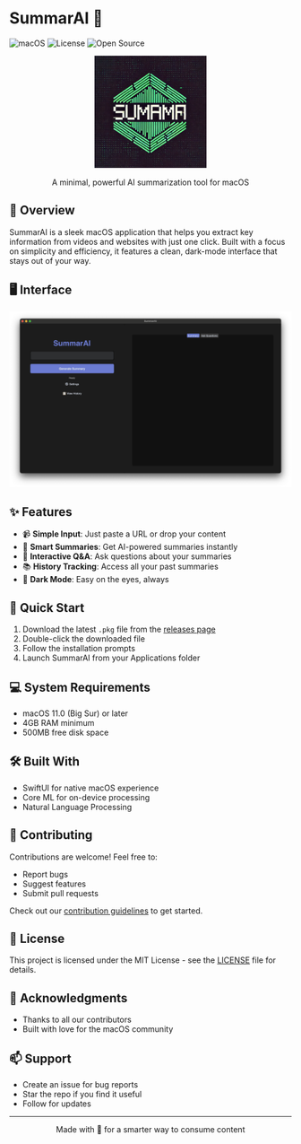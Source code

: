 # SummarAI 🤖

![macOS](https://img.shields.io/badge/macOS-000000?style=for-the-badge&logo=apple&logoColor=white)
![License](https://img.shields.io/badge/License-MIT-00ff9f.svg)
![Open Source](https://img.shields.io/badge/Open%20Source-%E2%9D%A4-00ff9f)

<div align="center">
  <img src="dmg-background.png" alt="SummarAI Logo" width="200">
  
  A minimal, powerful AI summarization tool for macOS
</div>

## 🎯 Overview

SummarAI is a sleek macOS application that helps you extract key information from videos and websites with just one click. Built with a focus on simplicity and efficiency, it features a clean, dark-mode interface that stays out of your way.

## 🖥️ Interface

<div align="center">
  <img src="Screenshot 2024-11-01 at 12.45.51.png" alt="SummarAI Interface" width="800">
</div>

## ✨ Features

- 📹 **Simple Input**: Just paste a URL or drop your content
- 🤖 **Smart Summaries**: Get AI-powered summaries instantly
- 💬 **Interactive Q&A**: Ask questions about your summaries
- 📚 **History Tracking**: Access all your past summaries
- 🌙 **Dark Mode**: Easy on the eyes, always

## 🚀 Quick Start

1. Download the latest `.pkg` file from the [releases page](https://github.com/Nesbesss/SumarAO/releases)
2. Double-click the downloaded file
3. Follow the installation prompts
4. Launch SummarAI from your Applications folder

## 💻 System Requirements

- macOS 11.0 (Big Sur) or later
- 4GB RAM minimum
- 500MB free disk space

## 🛠️ Built With

- SwiftUI for native macOS experience
- Core ML for on-device processing
- Natural Language Processing

## 🤝 Contributing

Contributions are welcome! Feel free to:

- Report bugs
- Suggest features
- Submit pull requests

Check out our [contribution guidelines](CONTRIBUTING.md) to get started.

## 📝 License

This project is licensed under the MIT License - see the [LICENSE](LICENSE) file for details.

## 🙏 Acknowledgments

- Thanks to all our contributors
- Built with love for the macOS community

## 📫 Support

- Create an issue for bug reports
- Star the repo if you find it useful
- Follow for updates

---

<div align="center">
  Made with 💚 for a smarter way to consume content
</div>
